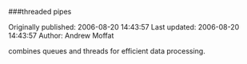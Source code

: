 ###threaded pipes

Originally published: 2006-08-20 14:43:57
Last updated: 2006-08-20 14:43:57
Author: Andrew Moffat

combines queues and threads for efficient data processing.